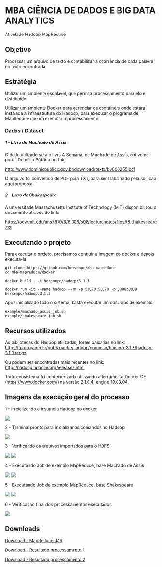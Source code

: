 # MBA CIÊNCIA DE DADOS E BIG DATA ANALYTICS

Atividade Hadoop MapReduce

## Objetivo

Processar um arquivo de texto e contabilizar a ocorrência de cada palavra no texto encontrada.

## Estratégia

Utilizar um ambiente escalável, que permita processamento paralelo e distribuido.

Utilizar um ambiente Docker para gerenciar os containers onde estará instalada a infraestrutura do Hadoop, para executar o programa de MapReduce que irá executar o processamento.

### Dados / Dataset

##### 1 - Livro de Machado de Assis

O dado utilizado será o livro A Semana, de Machado de Assis, obtivo no portal Domínio Público no link:

http://www.dominiopublico.gov.br/download/texto/bv000255.pdf

O arquivo foi convertido de PDF para TXT, para ser trabalhado pela solução aqui proposta.


##### 2 - Livro de Shakespeare

A universitade Massachusetts Institute of Technology (MIT) disponibilizou o documento através do link:

https://ocw.mit.edu/ans7870/6/6.006/s08/lecturenotes/files/t8.shakespeare.txt


## Executando o projeto

Para executar o projeto, precisamos contruir a imagem do docker e depois executa-la.

```
git clone https://github.com/hersonpc/mba-mapreduce
cd mba-mapreduce/docker

docker build . -t hersonpc/hadoop:3.1.3

docker run -it --name hadoop --rm -p 50070:50070 -p 8088:8088 hersonpc/hadoop:3.1.3
```

Após inicializado todo o sistema, basta executar um dos Jobs de exemplo

```
example/machado_assis_job.sh
example/shakespeare_job.sh
```


## Recursos utilizados

As bibliotecas do Hadoop utilizadas, foram baixadas no link:
http://ftp.unicamp.br/pub/apache/hadoop/common/hadoop-3.1.3/hadoop-3.1.3.tar.gz

Ou podem ser encontradas mais recentes no link:
http://hadoop.apache.org/releases.html

Todo ecosistema foi conteinerizado utilizando a ferramenta Docker CE (https://www.docker.com/) na versão 2.1.0.4, engine 19.03.04.


## Imagens da execução geral do processo

1 - Inicializando a instancia Hadoop no docker

![](/docs/001.jpg)

2 - Terminal pronto para inicializar os comandos no Hadoop

![](/docs/002.jpg)

3 - Verificando os arquivos importados para o HDFS

![](/docs/003.jpg)
![](/docs/004.jpg)

4 - Executando Job de exemplo MapReduce, base Machado de Assis

![](/docs/005.jpg)
![](/docs/006.jpg)

5 - Executando Job de exemplo MapReduce, base Shakespeare

![](/docs/007.jpg)
![](/docs/008.jpg)

6 - Verificação final dos processamentos executados

![](/docs/009.jpg)


## Downloads

[Download - MapReduce JAR](https://github.com/hersonpc/mba-mapreduce/raw/master/docker/bin/ContaPalavras.jar)

[Download - Resultado processamento 1](https://raw.githubusercontent.com/hersonpc/mba-mapreduce/master/docs/machado_assis.contagem_final.txt)  

[Download - Resultado processamento 2](https://raw.githubusercontent.com/hersonpc/mba-mapreduce/master/docs/shakespeare.contagem_final.txt)
